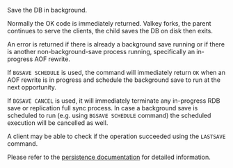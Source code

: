 Save the DB in background.

Normally the OK code is immediately returned.
Valkey forks, the parent continues to serve the clients, the child saves the DB
on disk then exits.

An error is returned if there is already a background save running or if there
is another non-background-save process running, specifically an in-progress AOF
rewrite.

If `BGSAVE SCHEDULE` is used, the command will immediately return `OK` when an
AOF rewrite is in progress and schedule the background save to run at the next
opportunity.

If `BGSAVE CANCEL` is used, it will immediately terminate any in-progress RDB save or replication full sync process.
In case a background save is scheduled to run (e.g. using `BGSAVE SCHEDULE` command) the scheduled execution will be 
cancelled as well.

A client may be able to check if the operation succeeded using the `LASTSAVE`
command.

Please refer to the [persistence documentation][tp] for detailed information.

[tp]: ../topics/persistence.md

